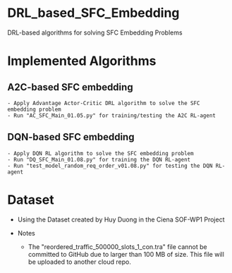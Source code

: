 # DRL_based_SFC_Embedding
 DRL-based algorithms for solving SFC Embedding Problems

# Implemented Algorithms
 ## A2C-based SFC embedding
    - Apply Advantage Actor-Critic DRL algorithm to solve the SFC embedding problem
	- Run "AC_SFC_Main_01.05.py" for training/testing the A2C RL-agent

 ## DQN-based SFC embedding
    - Apply DQN RL algorithm to solve the SFC embedding problem
	- Run "DQ_SFC_Main_01.08.py" for training the DQN RL-agent
	- Run "test_model_random_req_order_v01.08.py" for testing the DQN RL-agent

# Dataset
 - Using the Dataset created by Huy Duong in the Ciena SOF-WP1 Project

 - Notes
    - The "reordered_traffic_500000_slots_1_con.tra" file cannot be committed to GitHub due to larger than 100 MB of size. This file will be uploaded to another cloud repo.
    



    

 


